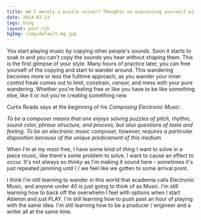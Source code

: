 ```yaml
---
title: Am I merely a puzzle solver? Thoughts on expressing yourself with access to infinite possibilites.
date: 2024-07-23
tags: blog
layout: post.njk
bgImg: /img/default-bg.jpg
---
```


You start playing music by copying other people's sounds. Soon it starts to soak in and you can't copy the sounds you hear without shaping them. This is the first glimpse of your style. Many hours of practice later, you can free yourself of the copying and start to wander around. This wandering becomes more or less the fulltime approach, as you wander your inner control freak comes out to limit, constrain, censor, and mess with your pure wandering. Whether you're feeling free or like you have to be like something else, like it or not you're creating something new.

Curtis Roads says at the beginning of his *Composing Electronic Music*:

*To be a composer means that one enjoys solving puzzles of pitch, rhythm, sound color, phrase structure, and process, but also questions of taste and feeling. To be an electronic music composer, however, requires a particular disposition because of the unique predicament of this medium.*

When I'm at my most free, I have some kind of *thing* I want to solve in a piece music, like there's some problem to solve. I want to cause an effect to occur. It's not always so *thinky* as I'm making it sound here - sometimes it's just repeated jamming until I / we feel like we gotten to some arrival point.

I think I'm still learning to wander in this world that academia calls Electronic Music, and anyone under 40 is just going to think of as Music. I'm still learning how to back off the overwhelm I feel with options when I start Ableton and just PLAY. I'm still learning how to push past an hour of playing with the same idea. I'm still learning how to be a producer / engineer and a writer all at the same time. 